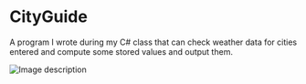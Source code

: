 # CityGuide
A program I wrote during my C# class that can check weather data for cities entered and compute some stored values and output them.

![Image description](https://github.com/Misterboogie/CovidGlobe/blob/master/CityGuide01.png)
